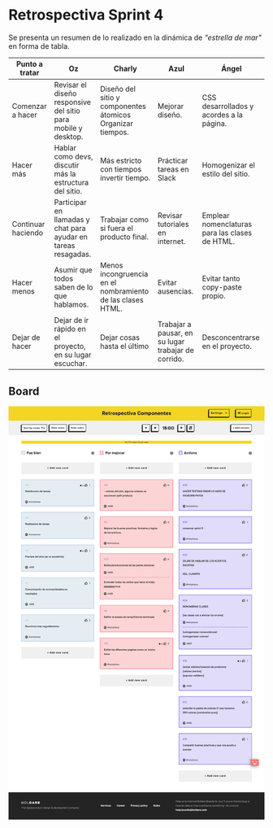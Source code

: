 
# Retrospectiva Sprint 4

Se presenta un resumen de lo realizado en la dinámica de *"estrella de mar"* en forma de tabla.



| Punto a tratar    |     Oz     |  Charly |Azul |Ángel|
|----------|-------------|------|---|---|
| Comenzar a hacer   | Revisar el diseño responsive del sitio <br> para mobile y desktop. | Diseño del sitio y componentes átomicos <br> Organizar tiempos. | Mejorar diseño. | CSS desarrollados y acordes a la página. |
| Hacer más          | Hablar como devs, discutir más la estructura del sitio.  | Más estricto con tiempos <br> invertir tiempo. | Prácticar tareas en Slack | Homogenizar el estilo del sitio. |
| Continuar haciendo | Participar en llamadas y chat para ayudar en tareas resagadas. |  Trabajar como si fuera el producto final.  | Revisar tutoriales en internet. | Emplear nomenclaturas para las clases de HTML. |
| Hacer menos        | Asumir que todos saben de lo que hablamos. |   Menos incongruencia en el nombramiento de las clases HTML. |Evitar ausencias.| Evitar tanto copy-paste propio. |
| Dejar de hacer     | Dejar de ir rápido en el proyecto, <br> en su lugar escuchar. | Dejar cosas hasta el último | Trabajar a pausar, en su lugar trabajar de corrido. | Desconcentrarse en el proyecto. |


## Board
![Retro Sprint 4](public/images/boards.boldare.com_board_a5567a7e12504118811b429e2f3e64a7.png "Retro Sprint 4")